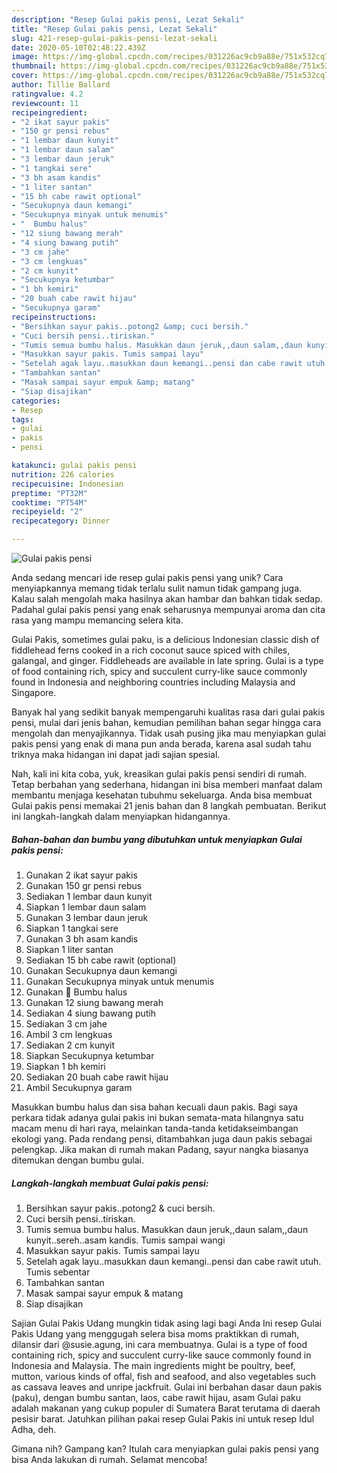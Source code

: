 ```yaml
---
description: "Resep Gulai pakis pensi, Lezat Sekali"
title: "Resep Gulai pakis pensi, Lezat Sekali"
slug: 421-resep-gulai-pakis-pensi-lezat-sekali
date: 2020-05-10T02:48:22.439Z
image: https://img-global.cpcdn.com/recipes/031226ac9cb9a88e/751x532cq70/gulai-pakis-pensi-foto-resep-utama.jpg
thumbnail: https://img-global.cpcdn.com/recipes/031226ac9cb9a88e/751x532cq70/gulai-pakis-pensi-foto-resep-utama.jpg
cover: https://img-global.cpcdn.com/recipes/031226ac9cb9a88e/751x532cq70/gulai-pakis-pensi-foto-resep-utama.jpg
author: Tillie Ballard
ratingvalue: 4.2
reviewcount: 11
recipeingredient:
- "2 ikat sayur pakis"
- "150 gr pensi rebus"
- "1 lembar daun kunyit"
- "1 lembar daun salam"
- "3 lembar daun jeruk"
- "1 tangkai sere"
- "3 bh asam kandis"
- "1 liter santan"
- "15 bh cabe rawit optional"
- "Secukupnya daun kemangi"
- "Secukupnya minyak untuk menumis"
- "  Bumbu halus"
- "12 siung bawang merah"
- "4 siung bawang putih"
- "3 cm jahe"
- "3 cm lengkuas"
- "2 cm kunyit"
- "Secukupnya ketumbar"
- "1 bh kemiri"
- "20 buah cabe rawit hijau"
- "Secukupnya garam"
recipeinstructions:
- "Bersihkan sayur pakis..potong2 &amp; cuci bersih."
- "Cuci bersih pensi..tiriskan."
- "Tumis semua bumbu halus. Masukkan daun jeruk,,daun salam,,daun kunyit..sereh..asam kandis. Tumis sampai wangi"
- "Masukkan sayur pakis. Tumis sampai layu"
- "Setelah agak layu..masukkan daun kemangi..pensi dan cabe rawit utuh. Tumis sebentar"
- "Tambahkan santan"
- "Masak sampai sayur empuk &amp; matang"
- "Siap disajikan"
categories:
- Resep
tags:
- gulai
- pakis
- pensi

katakunci: gulai pakis pensi 
nutrition: 226 calories
recipecuisine: Indonesian
preptime: "PT32M"
cooktime: "PT54M"
recipeyield: "2"
recipecategory: Dinner

---
```



![Gulai pakis pensi](https://img-global.cpcdn.com/recipes/031226ac9cb9a88e/751x532cq70/gulai-pakis-pensi-foto-resep-utama.jpg)

Anda sedang mencari ide resep gulai pakis pensi yang unik? Cara menyiapkannya memang tidak terlalu sulit namun tidak gampang juga. Kalau salah mengolah maka hasilnya akan hambar dan bahkan tidak sedap. Padahal gulai pakis pensi yang enak seharusnya mempunyai aroma dan cita rasa yang mampu memancing selera kita.

Gulai Pakis, sometimes gulai paku, is a delicious Indonesian classic dish of fiddlehead ferns cooked in a rich coconut sauce spiced with chiles, galangal, and ginger. Fiddleheads are available in late spring. Gulai is a type of food containing rich, spicy and succulent curry-like sauce commonly found in Indonesia and neighboring countries including Malaysia and Singapore.

Banyak hal yang sedikit banyak mempengaruhi kualitas rasa dari gulai pakis pensi, mulai dari jenis bahan, kemudian pemilihan bahan segar hingga cara mengolah dan menyajikannya. Tidak usah pusing jika mau menyiapkan gulai pakis pensi yang enak di mana pun anda berada, karena asal sudah tahu triknya maka hidangan ini dapat jadi sajian spesial.


Nah, kali ini kita coba, yuk, kreasikan gulai pakis pensi sendiri di rumah. Tetap berbahan yang sederhana, hidangan ini bisa memberi manfaat dalam membantu menjaga kesehatan tubuhmu sekeluarga. Anda bisa membuat Gulai pakis pensi memakai 21 jenis bahan dan 8 langkah pembuatan. Berikut ini langkah-langkah dalam menyiapkan hidangannya.

<!--inarticleads1-->

##### Bahan-bahan dan bumbu yang dibutuhkan untuk menyiapkan Gulai pakis pensi:

1. Gunakan 2 ikat sayur pakis
1. Gunakan 150 gr pensi rebus
1. Sediakan 1 lembar daun kunyit
1. Siapkan 1 lembar daun salam
1. Gunakan 3 lembar daun jeruk
1. Siapkan 1 tangkai sere
1. Gunakan 3 bh asam kandis
1. Siapkan 1 liter santan
1. Sediakan 15 bh cabe rawit (optional)
1. Gunakan Secukupnya daun kemangi
1. Gunakan Secukupnya minyak untuk menumis
1. Gunakan  🍎 Bumbu halus
1. Gunakan 12 siung bawang merah
1. Sediakan 4 siung bawang putih
1. Sediakan 3 cm jahe
1. Ambil 3 cm lengkuas
1. Sediakan 2 cm kunyit
1. Siapkan Secukupnya ketumbar
1. Siapkan 1 bh kemiri
1. Sediakan 20 buah cabe rawit hijau
1. Ambil Secukupnya garam


Masukkan bumbu halus dan sisa bahan kecuali daun pakis. Bagi saya perkara tidak adanya gulai pakis ini bukan semata-mata hilangnya satu macam menu di hari raya, melainkan tanda-tanda ketidakseimbangan ekologi yang. Pada rendang pensi, ditambahkan juga daun pakis sebagai pelengkap. Jika makan di rumah makan Padang, sayur nangka biasanya ditemukan dengan bumbu gulai. 

<!--inarticleads2-->

##### Langkah-langkah membuat Gulai pakis pensi:

1. Bersihkan sayur pakis..potong2 &amp; cuci bersih.
1. Cuci bersih pensi..tiriskan.
1. Tumis semua bumbu halus. Masukkan daun jeruk,,daun salam,,daun kunyit..sereh..asam kandis. Tumis sampai wangi
1. Masukkan sayur pakis. Tumis sampai layu
1. Setelah agak layu..masukkan daun kemangi..pensi dan cabe rawit utuh. Tumis sebentar
1. Tambahkan santan
1. Masak sampai sayur empuk &amp; matang
1. Siap disajikan


Sajian Gulai Pakis Udang mungkin tidak asing lagi bagi Anda Ini resep Gulai Pakis Udang yang menggugah selera bisa moms praktikkan di rumah, dilansir dari @susie.agung, ini cara membuatnya. Gulai is a type of food containing rich, spicy and succulent curry-like sauce commonly found in Indonesia and Malaysia. The main ingredients might be poultry, beef, mutton, various kinds of offal, fish and seafood, and also vegetables such as cassava leaves and unripe jackfruit. Gulai ini berbahan dasar daun pakis (paku), dengan bumbu santan, laos, cabe rawit hijau, asam Gulai paku adalah makanan yang cukup populer di Sumatera Barat terutama di daerah pesisir barat. Jatuhkan pilihan pakai resep Gulai Pakis ini untuk resep Idul Adha, deh. 

Gimana nih? Gampang kan? Itulah cara menyiapkan gulai pakis pensi yang bisa Anda lakukan di rumah. Selamat mencoba!
